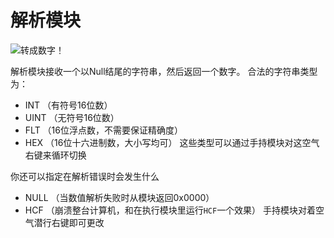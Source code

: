 # 解析模块
![转成数字！](item:tisstring:parse_module)

解析模块接收一个以Null结尾的字符串，然后返回一个数字。
合法的字符串类型为：
* INT （有符号16位数）
* UINT （无符号16位数）
* FLT （16位浮点数，不需要保证精确度）
* HEX （16位十六进制数，大小写均可）
这些类型可以通过手持模块对这空气右键来循环切换

你还可以指定在解析错误时会发生什么
* NULL （当数值解析失败时从模块返回0x0000）
* HCF （崩溃整台计算机，和在执行模块里运行`HCF`一个效果）
手持模块对着空气潜行右键即可更改